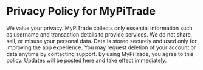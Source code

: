 # Privacy Policy for MyPiTrade

We value your privacy. MyPiTrade collects only essential information such as username and transaction details to provide services. We do not share, sell, or misuse your personal data. Data is stored securely and used only for improving the app experience. You may request deletion of your account or data anytime by contacting support. By using MyPiTrade, you agree to this policy. Updates will be posted here and take effect immediately.
